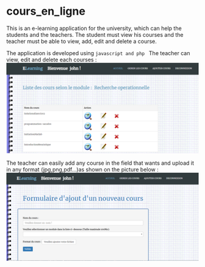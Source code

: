 # cours_en_ligne
This is an e-learning application for the university, which can help the students and the teachers.
The student must view his courses and the teacher must be able to view, add, edit and delete a course.

The application is developed using ```javascript and php ```
The teacher can view, edit and delete each courses : 
![addcourse](https://github.com/Kaoutar-Kabbaj/cours_en_ligne/blob/master/course_work/manage-courses.PNG)

The teacher can easily add any course in the field that wants and upload it in any format (jpg,png,pdf...)as shown on the picture below :
![addcourse](https://github.com/Kaoutar-Kabbaj/cours_en_ligne/blob/master/course_work/Add-courses.PNG)
